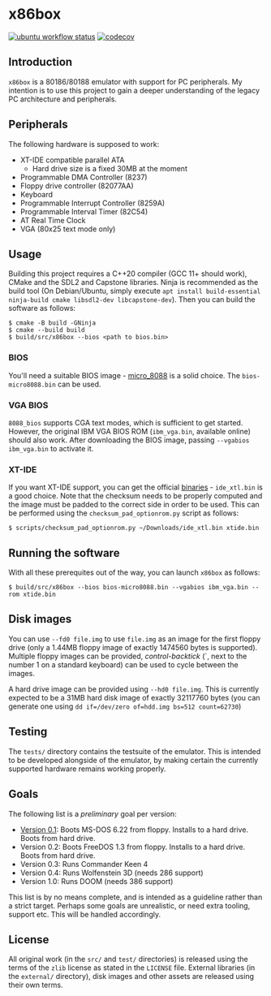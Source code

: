 # x86box

[![ubuntu workflow status](https://github.com/zhmu/x86box/actions/workflows/ubuntu.yml/badge.svg)](https://github.com/zhmu/x86box/actions?query=workflow%3Aubuntu) [![codecov](https://codecov.io/gh/zhmu/x86box/branch/main/graph/badge.svg?token=X5CI98JBBM)](https://codecov.io/gh/zhmu/x86box)

## Introduction

`x86box` is a 80186/80188 emulator with support for PC peripherals. My intention is to use this project to gain a deeper understanding of the legacy PC architecture and peripherals.

## Peripherals

The following hardware is supposed to work:

- XT-IDE compatible parallel ATA
  - Hard drive size is a fixed 30MB at the moment
- Programmable DMA Controller (8237)
- Floppy drive controller (82077AA)
- Keyboard
- Programmable Interrupt Controller (8259A)
- Programmable Interval Timer (82C54)
- AT Real Time Clock
- VGA (80x25 text mode only)

## Usage

Building this project requires a C++20 compiler (GCC 11+ should work), CMake and the SDL2 and Capstone libraries. Ninja is recommended as the build tool (On Debian/Ubuntu, simply execute ``apt install build-essential ninja-build cmake libsdl2-dev libcapstone-dev``). Then you can build the software as follows:

```
$ cmake -B build -GNinja
$ cmake --build build
$ build/src/x86box --bios <path to bios.bin>
```

### BIOS

You'll need a suitable BIOS image - [micro_8088](https://github.com/skiselev/8088_bios) is a solid choice. The ``bios-micro8088.bin`` can be used.

### VGA BIOS

``8088_bios`` supports CGA text modes, which is sufficient to get started. However, the original IBM VGA BIOS ROM (``ibm_vga.bin``, available online) should also work. After downloading the BIOS image, passing ``--vgabios ibm_vga.bin`` to activate it.

### XT-IDE

If you want XT-IDE support, you can get the official [binaries](https://www.xtideuniversalbios.org/binaries/) - ``ide_xtl.bin`` is a good choice. Note that the checksum needs to be properly computed and the image must be padded to the correct side in order to be used. This can be performed using the ``checksum_pad_optionrom.py`` script as follows:

```
$ scripts/checksum_pad_optionrom.py ~/Downloads/ide_xtl.bin xtide.bin
```

## Running the software

With all these prerequites out of the way, you can launch ``x86box`` as follows:

``
$ build/src/x86box --bios bios-micro8088.bin --vgabios ibm_vga.bin --rom xtide.bin
``

## Disk images

You can use ``--fd0 file.img`` to use ``file.img`` as an image for the first floppy drive (only a 1.44MB floppy image of exactly 1474560 bytes is supported). Multiple floppy images can be provided, _control-backtick_ (`, next to the number 1 on a standard keyboard) can be used to cycle between the images.

A hard drive image can be provided using ``--hd0 file.img``. This is currently expected to be a 31MB hard disk image of exactly 32117760 bytes (you can generate one using ``dd if=/dev/zero of=hdd.img bs=512 count=62730``)

## Testing

The `tests/` directory contains the testsuite of the emulator. This is intended to be developed alongside of the emulator, by making certain the currently supported hardware remains working properly.

## Goals

The following list is a _preliminary_ goal per version:

- [Version 0.1](https://github.com/zhmu/x86box/releases/tag/release%2F0.1): Boots MS-DOS 6.22 from floppy. Installs to a hard drive. Boots from hard drive.
- Version 0.2: Boots FreeDOS 1.3 from floppy. Installs to a hard drive. Boots from hard drive.
- Version 0.3: Runs Commander Keen 4
- Version 0.4: Runs Wolfenstein 3D (needs 286 support)
- Version 1.0: Runs DOOM (needs 386 support)

This list is by no means complete, and is intended as a guideline rather than a strict target. Perhaps some goals are unrealistic, or need extra tooling, support etc. This will be handled accordingly.

## License

All original work (in the `src/` and `test/` directories) is released using the terms of the `zlib` license as stated in the `LICENSE` file. External libraries (in the `external/` directory), disk images and other assets are released using their own terms.
